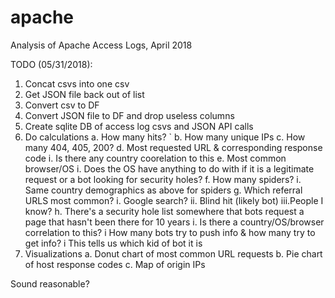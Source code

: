 # apache
Analysis of Apache Access Logs, April 2018

TODO (05/31/2018):

1. Concat csvs into one csv
2. Get JSON file back out of list
3. Convert csv to DF
4. Convert JSON file to DF and drop useless columns
5. Create sqlite DB of access log csvs and JSON API calls
6. Do calculations
	a. How many hits?
`	b. How many unique IPs
	c. How many 404, 405, 200?
	d. Most requested URL & corresponding response code
		i. Is there any country coorelation to this
	e. Most common browser/OS
		i. Does the OS have anything to do with if it is a
		   legitimate request or a bot looking for security holes?
	f. How many spiders?
		i. Same country demographics as above for spiders
	g. Which referral URLS most common?
		i. Google search?
		ii. Blind hit (likely bot)
		iii.People I know?
	h. There's a security hole list somewhere that bots request a 
	   page that hasn't been there for 10 years
		i. Is there a country/OS/browser correlation to this?
	i How many bots try to push info & how many try to get info?
		i This tells us which kid of bot it is
7. Visualizations
	a. Donut chart of most common URL requests
	b. Pie chart of host response codes
	c. Map of origin IPs

Sound reasonable?
